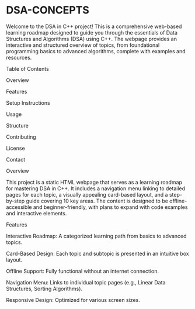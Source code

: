 # DSA-CONCEPTS
Welcome to the DSA in C++ project! This is a comprehensive web-based learning roadmap designed to guide you through the essentials of Data Structures and Algorithms (DSA) using C++. The webpage provides an interactive and structured overview of topics, from foundational programming basics to advanced algorithms, complete with examples and resources.

Table of Contents





Overview



Features



Setup Instructions



Usage



Structure



Contributing



License



Contact

Overview

This project is a static HTML webpage that serves as a learning roadmap for mastering DSA in C++. It includes a navigation menu linking to detailed pages for each topic, a visually appealing card-based layout, and a step-by-step guide covering 10 key areas. The content is designed to be offline-accessible and beginner-friendly, with plans to expand with code examples and interactive elements.

Features





Interactive Roadmap: A categorized learning path from basics to advanced topics.



Card-Based Design: Each topic and subtopic is presented in an intuitive box layout.



Offline Support: Fully functional without an internet connection.



Navigation Menu: Links to individual topic pages (e.g., Linear Data Structures, Sorting Algorithms).



Responsive Design: Optimized for various screen sizes.
